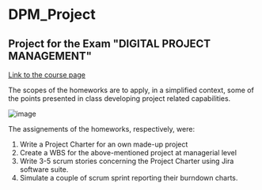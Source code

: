 # DPM_Project
## Project for the Exam "DIGITAL PROJECT MANAGEMENT" 

[Link to the course page](http://emanueledellavalle.org/teaching/digital-project-management-2020-21/)

The scopes of the homeworks are to apply, in a simplified context, some of the points presented in class developing project related capabilities.

![image](https://user-images.githubusercontent.com/37812489/128361043-b2aeae23-db8a-4582-84e1-e9c458cfe2c6.png)

The assignements of the homeworks, respectively, were:

1. Write a Project Charter for an own made-up project
2. Create a WBS for the above-mentioned project at managerial level
3. Write 3-5 scrum stories concerning the Project Charter using Jira software suite.
4. Simulate a couple of scrum sprint reporting their burndown charts.

